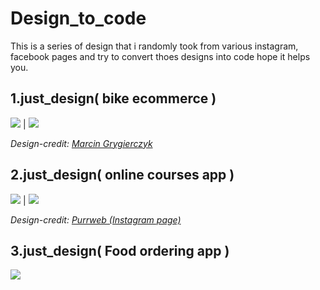 # Design_to_code

This is a series of design that i randomly took from various instagram, facebook pages and try to convert thoes designs into code hope it helps you.

## 1.just_design( bike ecommerce )

![](https://imgur.com/ou1NBKB.png)  |  ![](https://imgur.com/8Zc4y5P.png)

<i>Design-credit: <a href="https://dribbble.com/shots/6910454-Bicycle-Store-App/attachments">Marcin Grygierczyk</a></i>

## 2.just_design( online courses app )

![](https://imgur.com/osCPr70.png)  |  ![](https://imgur.com/vwAKDfP.png)

<i>Design-credit: <a href="https://www.instagram.com/p/B-g6zsvih5G/">Purrweb (Instagram page)</a></i>

## 3.just_design( Food ordering app )

![](https://imgur.com/wRKcPvZ.png)
